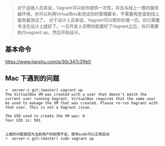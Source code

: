 > 对于运维人员来说，Vagrant可以给你提供一次性，并且与线上一致的服务器环境，你可以利用VirtualBox来测试你的管理脚本，不需要再登录到线上服务器测试了。
对于设计人员来说，Vagrant可以帮你处理一切，你只需要专注在设计上就好了。一旦开发人员帮你配置好了Vagrant之后，你只需要执行vagrant up，然后开始设计。

## 基本命令
https://www.jianshu.com/p/30c347c31fe0


## Mac 下遇到的问题
```
➜  server-s git:(master) vagrant up
The VirtualBox VM was created with a user that doesn't match the
current user running Vagrant. VirtualBox requires that the same user
be used to manage the VM that was created. Please re-run Vagrant with
that user. This is not a Vagrant issue.

The UID used to create the VM was: 0
Your UID is: 501


上面的问题是因为当前用户的权限不足，使用sudo可以正常启动
➜  server-s git:(master) sudo vagrant up
```